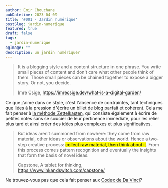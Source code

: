 ```yaml
---
author: Emir Chouchane
pubDatetime: 2023-04-09
title: '#001 - Jardin numérique'
postSlug: jardin-numerique
featured: true
draft: false
tags:
  - jardin-numerique
ogImage: ""
description: un jardin numérique?
---
```


> It is a blogging style and a content structure in one phrase. You write small pieces of content and don't care what other people think of them. Those small pieces can be chained together to expose a bigger story. Or not, you decide.
>
>Imre Csige, https://imrecsige.dev/what-is-a-digital-garden/ 

Ce que j'aime dans ce style, c'est l'absence de contraintes, tant techniques que liées à la pression d'écrire un billet de blog parfait et cohérent. Cela me fait penser à [la méthode Zettelkasten](https://www.zettlr.com/post/what-is-a-zettelkasten), qui consiste également à écrire de petites notes sans se soucier de leur pertinence immédiate, pour les relier plus tard et ainsi créer des idées plus complexes et plus significatives.

> But ideas aren’t summoned from nowhere: they come from raw material, other ideas or observations about the world. Hence a two-step creative process: <mark>collect raw material, then think about it</mark>. From this process comes pattern recognition and eventually the insights that form the basis of novel ideas.
>
>Capstone, A tablet for thinking, https://www.inkandswitch.com/capstone/

Ne trouvez-vous pas que cela fait penser aux [Codex de Da Vinci](https://codex-atlanticus.it)?